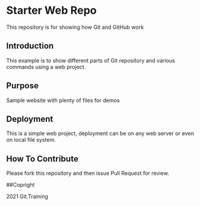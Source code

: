 # Starter Web Repo

This repository is for showing how Git and GitHub work

## Introduction

This example is to show different parts of Git repository and various commands using a web project.

## Purpose

Sample website with plenty of files for demos

## Deployment

This is a simple web project, deployment can be on any web server or even on local file system.

## How To Contribute

Please fork this repository and then issue Pull Request for review.

##Copright

2021 Git.Training